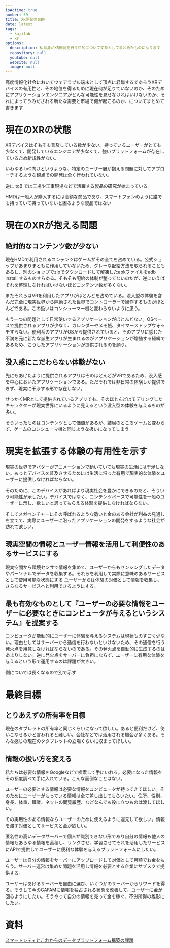 ```yaml
---
isActive: true
number: 59
title: XR開発の目的
date: latest
tags:
  - kajilab
  - xr
options:
  description: 私自身がXR開発を行う目的について文章としてまとめたものになります
  repository: null
  youtube: null
  website: null
  image: null
---
```



<!--more-->

高度情報化社会においてウェアラブル端末として頂点に君臨するであろうXRデバイスの有用性と、その地位を得るために現在何が足りていないのか、そのためにアプリケーションエンジニアがどんな可能性を見せなければいけないのか、それによってうみだされる新たな需要と市場で何が起こるのか、についてまとめて書きます

# 現在のXRの状態

XRデバイスはそもそも普及している数が少ない。持っているユーザーがとても少なくて、開発しているエンジニアが少なくて、強いプラットフォームが存在しているため新規性がない。

いわゆる toC向けというような、特定のユーザー層が抱える問題に対してアプローチするような観点での開発は全く行われていない。

逆に toB では工場や工事現場などで活躍する製品の研究が始まっている。

HMDは一般人が購入するには高額な商品であり、スマートフォンのように誰でも持っていて持っていないと困るような製品ではない

# 現在のXRが抱える問題

## 絶対的なコンテンツ数が少ない

現在HMDで利用されるコンテンツはゲームがその全てを占めている。公式ショップがあまりまともに作用していないため、グレーな配給方法を取られることもあるし、別のショップでzipでダウンロードして解凍したapkファイルをadb install するものすらある。そもそも配給の体制が整ってないのだが、逆にいえばそれを整理しなければいけないほどコンテンツ数が多くない。

またそれらはVRを利用したアプリがほとんどを占めている。没入型の体験を含んだ完全に現実世界から隔絶された世界でコントローラーで操作するものがほとんどである。この扱いはコンシューマー機と変わらないように思う。

もう一つの問題として日常使いするアプリケーションがほとんどない。OSベースで提供されるアプリが少なく、カレンダーやメモ帳、タイマーストップウォッチすらない。便利系のアプリがOSから提供されていると、そのアプリに感じた不満を元に新たな派生アプリが生まれるのがアプリケーションが増殖する経緯であるため、こうしたアプリケーションが提供されるのを願う。

## 没入感にこだわらない体験がない

先にもあげたように提供されるアプリはそのほとんどがVRであるため、没入感を中心においたアプリケーションである。ただそれでは非日常の体験しか提供できず、現実に干渉する形で存在しない。

せっかくMRとして提供されているアプリでも、そのほとんどはモデリングしたキャラクターが現実世界にいるように見えるという没入型の体験を与えるものが多い。

そういったものはコンテンツとして価値があるが、結局のところゲームと変わらず、ゲームのコンシューマ機と同じような扱いになってしまう

# 現実を拡張する体験の有用性を示す

現実の世界でアバターがアニメーションで動いていても現実の生活には干渉しない。もっとデバイスを普及させるためには生活に沿った有用で現実的な体験をユーザーに提供しなければならない。

そのために、このデバイスがあればより現実社会を豊かにできるのだと、そういう可能性が示したい。デバイスではなく、コンテンツベースで可能性を一般のユーザーに示し、欲しいと思ってもらえる体験を提供しなければならない。

そしてメガベンチャーにその呼ばれるような勢いと金のある会社が利益の見通しを立てて、実際にユーザーに沿ったアプリケーションの開発をするような社会が訪れて欲しい。

## 現実空間の情報とユーザー情報を活用して利便性のあるサービスにする

現実空間から環境センサで情報を集めて、ユーザーからもセンシングしたデータやパーソナルでデータを収集する。それらを利用して実際に意味のあるサービスとして使用可能な状態にする ユーザーからは体験の対価として情報を収集し、さらなるサービスへと利用できるようにする。

## 最も有効なものとして『ユーザーの必要な情報をユーザーに必要なときにコンピュータが与えるというシステム』を提案する

コンピュータが能動的にユーザーに体験を与えるシステムは現状ものすごく少ない。理由としてはサーバーから通信を行わないといけないため、その通信を行う発火点を用意しなければならないのである。その発火点を自動的に生成するのはあまりしない。逆に発火点をサーバーに負担にならず、ユーザーに有用な体験を与えるという形で運用するのは課題が大きい。

例については長くなるので別で示す

# 最終目標

## とりあえずの所有率を目標

現在のタブレットの所有率と同じくらいになって欲しい。あると便利だけど、使いこなせるかと言われると難しい。会社などでは活用される機会が多くある。そんな感じの現在のタタブレットの立場くらいに収まってほしい。

## 情報の扱い方を変える

私たちは必要な情報をGoogleなどで検索して手にいれる。必要になった情報をその都度調べて手に入れている。こんな面倒なことはない。

ユーザーの必要とする情報は必要な情報をコンピュータが持ってきてほしい。そのためにユーザーがもっている情報は全て差し出してもらいたい。住所、性別、身長、体重、職業、ネットの閲覧履歴、などなんでも役に立つものは渡してほしい。

その実用性のある情報ならユーザーのために使えるように還元して欲しい。情報を渡す対価としてサービスと金が欲しい。

匿名性の高いデータサーバーで個人が識別できない形であり自分の情報も他人の情報もあらゆる情報を蓄積し、リンクさせ、学習させてそれを活用したサービスにAPIで提供してユーザーに便利な体験を与えるプラットフォームにしたい。

ユーザーは自分の情報をサーバーにアップロードして対価として月額でお金をもらう。サーバー運営は集めた問題を活用し情報を必要とする企業にサブスクで提供する。

ユーザーはあげるサーバーを自由に選び、いくつかのサーバーからリワードを得る。そうして今のGAFAMに情報を独占される状態を改善して、ユーザーに金が回るようにしたい。そうやって自分の情報を売って金を稼ぐ、不労所得の雛形にしたい。

# 資料
[スマートシティとこれからのデータプラットフォーム構築の課題](https://www.mlit.go.jp/toshi/tosiko/content/001463899.pdf)
